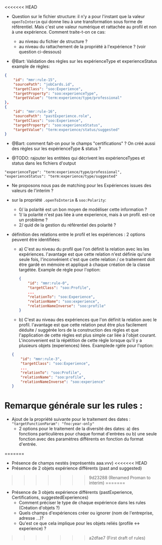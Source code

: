<<<<<<< HEAD
- Question sur le fichier structure: il n'y a pour l'instant que la valeur `openToInterim` qui donne lieu à une transformation sous forme de référentiel. Mais c'est une valeur numérique et rattachée au profil et non à une expérience. Comment traite-t-on ce cas: 
    - au niveau du fichier de structure ?
    - au niveau du rattachement de la propriété à l'expérience ? (voir question ci-dessous)

- @Bart: Validation des règles sur les expérienceType et experienceStatus 
example de règles: 
```json
{
    "id": "mmr:rule-15",
    "sourcePath": "jobCards.id",
    "targetClass": "soo:Experience",
    "targetProperty": "soo:experienceType",
    "targetValue": "term:experience/type/professional"
},
{
    "id": "mmr:rule-16",
    "sourcePath": "pastExperience.role",
    "targetClass": "soo:Experience",
    "targetProperty": "soo:experienceStatus",
    "targetValue": "term:experience/status/suggested"
}
```
- @Bart: comment fait-on pour le champs "certifications" ? On créé aussi des règles sur les expérienceType & status ? 

- @TODO: rajouter les entitées qui décrivent les expérienceTypes et status dans les fichiers d'output 
```
"experienceType": "term:experience/type/professional",
"experienceStatus": "term:experience/type/suggested"
```

- Ne proposons nous pas de matching pour les Expériences issues des valeurs de l'interim ? 



- sur la propriété `.openToInterim` & `soo:Polarity`: 
    - 0/ la polarité est un bon moyen de modéliser cette information ?
    - 1/ la polarité n'est pas liée à une experience, mais à un profil. est-ce un problème ? 
    - 2/ quid de la gestion du référentiel des polarité ? 

- définition des relations entre le profil et les expériences : 2 options peuvent être identifiées: 
    - a) C'est au niveau du profil que l'on définit la relation avec les les expériences. l'avantage est que cette relation n'est définie qu'une seule fois, l'inconvénient c'est que cette relation / ce traitement doit être gardé en mémoire et appliqué à chaque création de la classe targétée. Example de règle pour l'option: 
        ```json
        {
            "id": "mmr:rule-0",
            "targetClass": "soo:Profile",
            ...
            "relationTo": "soo:Experience",
            "relationName": "soo:experience",
            "relationNameInverse": "soo:profile"
        }
        ```
    - b) C'est au niveau des expériences que l'on définit la relation avec le profil. l'avantage est que cette relation peut être plus facilement déduite / suggérée lors de la construction des règles et que l'application de cette règles est plus simple car liée à l'objet courant. L'inconvenient est la répétition de cette règle lorsque qu'il y a plusieurs objets (experiences) liées. Examplede rgèle pour l'option:
    ```json
    {
        "id": "mmr:rule-3",
        "targetClass": "soo:Experience",
        ...
        "relationTo": "soo:Profile",
        "relationName": "soo:profile",
        "relationNameInverse": "soo:experience"
    }
    
    ```  

# Remarque générale sur les rules : 

* Ajout de la propriété suivante pour le traitement des dates : `"targetFunctionParam": "fno:year-only"`
    - 2 options pour le traitement de la diversité des dates: a) des fonctions particulières pour chaque format d'entrées ou b) une seule fonction avec des paramètres différents en fonction du format d'entrée. 
        
=======
- Présence de champs nestés (représentés aaa.vvv)
<<<<<<< HEAD
- Présence de 2 objets expérience différents (past and suggested)
>>>>>>> 9d23288 (Renamed Proman to interim)
=======
- Présence de 3 objets expérience différents (pastExperience, Certifications, suggestedExperiences)
    - Comment préciser le type de chaque expérience dans les rules (Création d'objets ?)
    - Quels champs d'expériences créer ou ignorer (nom de l'entreprise, adresse ...)?
    - Qu'est ce que cela implique pour les objets reliés (profile <-> experience) ?
>>>>>>> a2dfae7 (First draft of rules)
